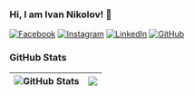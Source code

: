 
<!--
**ik0y/ik0y** is a ✨ _special_ ✨ repository because its `README.md` (this file) appears on your GitHub profile.

Here are some ideas to get you started:

- 🔭 I’m currently working on ...
- 🌱 I’m currently learning ...
- 👯 I’m looking to collaborate on ...
- 🤔 I’m looking for help with ...
- 💬 Ask me about ...
- 📫 How to reach me: ...
- 😄 Pronouns: ...
- ⚡ Fun fact: ...
-->



### Hi, I am Ivan Nikolov! 👋

[![Facebook](https://img.shields.io/badge/-Facebook-00B2FF?style=flat-square&logo=Facebook&logoColor=white)](https://www.facebook.com/Ik0oy/)
[![Instagram](https://img.shields.io/badge/-Instagram-e4405f?style=flat-square&logo=Instagram&logoColor=white)](https://www.instagram.com/ik0_s3/) 
[![LinkedIn](https://img.shields.io/badge/-LinkedIn-0e76a8?style=flat-square&logo=Linkedin&logoColor=white)](https://www.https://www.linkedin.com/in/ivannikolov0909/) 
[![GitHub](https://img.shields.io/badge/-Github-000000?style=flat-square&logo=Github&logoColor=white)](https://github.com/ik0y)

### GitHub Stats

| <img align="center" src="https://github-readme-stats.vercel.app/api?username=ik0y&count_private=true&show_icons=true&include_all_commits=true&hide_border=true&hide=contribs" alt="GitHub Stats" /> | <img align="center" src="https://github-readme-stats.vercel.app/api/top-langs/?username=ik0y&layout=compact&hide_border=true" /> |
| ------------- | ------------- |


<!-- ## ⚡GitHub Stats

<a href="https://github.com/kalintsenkov">
  <img height="180em" alt="My GitHub Stats" src="https://github-readme-stats.vercel.app/api?username=kalintsenkov&show_icons=true&bg_color=00000000&hide_border=true&text_color=3498db&count_private=true&include_all_commits=true" />

  <img height="180em" alt="My GitHub Stats" src="https://github-readme-stats.vercel.app/api/top-langs/?username=kalintsenkov&langs_count=6&layout=compact&hide_border=true&bg_color=00000000&text_color=3498db&count_private=true&include_all_commits=true&hide=smalltalk,shell,html,scss,css" />
</a> -->